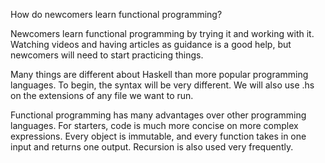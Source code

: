 How do newcomers learn functional programming?

Newcomers learn functional programming by trying it and working with it. Watching videos and having articles as guidance is a good help, but newcomers will need to start practicing things.

Many things are different about Haskell than more popular programming languages. To begin, the syntax will be very different. We will also use .hs on the extensions of any file we want to run. 

Functional programming has many advantages over other programming languages. For starters, code is much more concise on more complex expressions. Every object is immutable, and every function takes in one input and returns one output. Recursion is also used very frequently.

